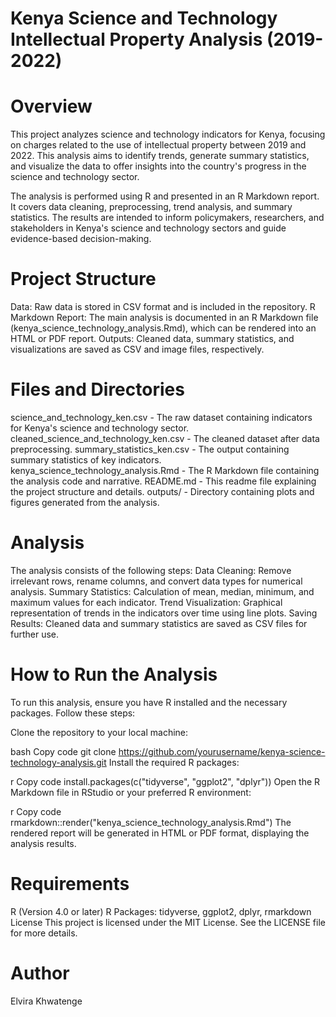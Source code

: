 # Kenya Science and Technology Intellectual Property Analysis (2019-2022)
# Overview
This project analyzes science and technology indicators for Kenya, focusing on charges related to the use of intellectual property between 2019 and 2022. This analysis aims to identify trends, generate summary statistics, and visualize the data to offer insights into the country's progress in the science and technology sector.

The analysis is performed using R and presented in an R Markdown report. It covers data cleaning, preprocessing, trend analysis, and summary statistics. The results are intended to inform policymakers, researchers, and stakeholders in Kenya's science and technology sectors and guide evidence-based decision-making.

# Project Structure
Data: Raw data is stored in CSV format and is included in the repository.
R Markdown Report: The main analysis is documented in an R Markdown file (kenya_science_technology_analysis.Rmd), which can be rendered into an HTML or PDF report.
Outputs: Cleaned data, summary statistics, and visualizations are saved as CSV and image files, respectively.
# Files and Directories
science_and_technology_ken.csv - The raw dataset containing indicators for Kenya's science and technology sector.
cleaned_science_and_technology_ken.csv - The cleaned dataset after data preprocessing.
summary_statistics_ken.csv - The output containing summary statistics of key indicators.
kenya_science_technology_analysis.Rmd - The R Markdown file containing the analysis code and narrative.
README.md - This readme file explaining the project structure and details.
outputs/ - Directory containing plots and figures generated from the analysis.

# Analysis
The analysis consists of the following steps:
Data Cleaning: Remove irrelevant rows, rename columns, and convert data types for numerical analysis.
Summary Statistics: Calculation of mean, median, minimum, and maximum values for each indicator.
Trend Visualization: Graphical representation of trends in the indicators over time using line plots.
Saving Results: Cleaned data and summary statistics are saved as CSV files for further use.

# How to Run the Analysis
To run this analysis, ensure you have R installed and the necessary packages. Follow these steps:

Clone the repository to your local machine:

bash
Copy code
git clone https://github.com/yourusername/kenya-science-technology-analysis.git
Install the required R packages:

r
Copy code
install.packages(c("tidyverse", "ggplot2", "dplyr"))
Open the R Markdown file in RStudio or your preferred R environment:

r
Copy code
rmarkdown::render("kenya_science_technology_analysis.Rmd")
The rendered report will be generated in HTML or PDF format, displaying the analysis results.

# Requirements
R (Version 4.0 or later)
R Packages: tidyverse, ggplot2, dplyr, rmarkdown
License
This project is licensed under the MIT License. See the LICENSE file for more details.

# Author
Elvira Khwatenge

